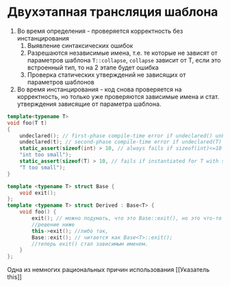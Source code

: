# Двухэтапная трансляция шаблона
1. Во время определения -  проверяется корректность без инстанцирования
	1. Выявление синтаксических ошибок
	2. Разрешаются независимые имена, т.е. те которые не зависят от параметров шаблона `T::collapse`, `collapse` зависит от T, если это встроенный тип, то на 2 этапе будет ошибка
	3. Проверка статических утверждений не зависящих от параметров шаблонов
2. Во время инстанцирования - код снова проверяется на корректность, но только уже проверяются зависимые имена и стат. утверждения зависящие от параметра шаблона.

```cpp
template<typename T>
void foo(T t)
{
    undeclared(); // first-phase compile-time error if undeclared() unknown
    undeclared(t); // second-phase compile-time error if undeclared(T) unknown
    static_assert(sizeof(int) > 10, // always fails if sizeof(int)<=10
    "int too small");
    static_assert(sizeof(T) > 10, // fails if instantiated for T with size <=10
    "T too small");
}

template <typename T> struct Base {  
    void exit();  
};  
template <typename T> struct Derived : Base<T> {  
    void foo() {  
        exit(); // можно подумать, что это Base::exit(), но это что-то из стандартной библиотеки 
        //решение ниже
        this->exit(); //либо так, 
        Base::exit(); // читается как Base<T>::exit();
        //теперь exit() стал зависимым именем.
    }  
};
```

Одна из немногих рациональных причин использования [[Указатель this]]

